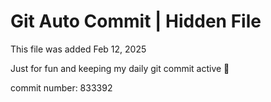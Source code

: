 # Git Auto Commit | Hidden File

This file was added Feb 12, 2025

Just for fun and keeping my daily git commit active 🤪

commit number: 833392

